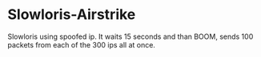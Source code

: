 # Slowloris-Airstrike
 
Slowloris using spoofed ip. It waits 15 seconds and than BOOM, sends 100 packets from each of the 300 ips all at once.
